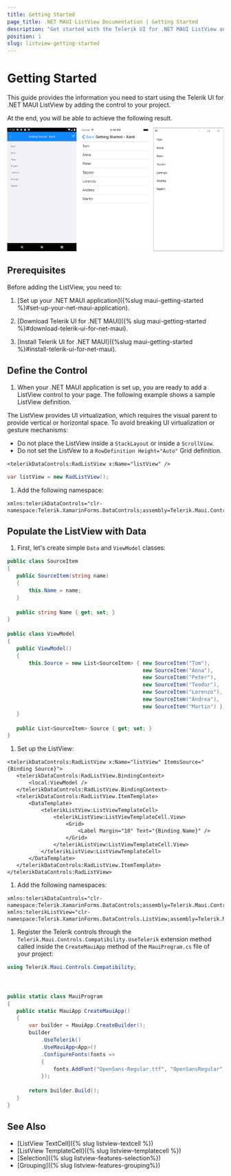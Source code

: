 ```yaml
---
title: Getting Started
page_title: .NET MAUI ListView Documentation | Getting Started
description: "Get started with the Telerik UI for .NET MAUI ListView and add the control to your .NET MAUI project."
position: 1
slug: listview-getting-started
---
```


# Getting Started

This guide provides the information you need to start using the Telerik UI for .NET MAUI ListView by adding the control to your project.

At the end, you will be able to achieve the following result.

![RadListView](images/listview-gettingstarted.png)

## Prerequisites

Before adding the ListView, you need to:

1. [Set up your .NET MAUI application]({%slug maui-getting-started %}#set-up-your-net-maui-application).

1. [Download Telerik UI for .NET MAUI]({% slug maui-getting-started %}#download-telerik-ui-for-net-maui).

1. [Install Telerik UI for .NET MAUI]({%slug maui-getting-started %}#install-telerik-ui-for-net-maui).

## Define the Control

1. When your .NET MAUI application is set up, you are ready to add a ListView control to your page. The following example shows a sample ListView definition.

  The ListView provides UI virtualization, which requires the visual parent to provide vertical or horizontal space. To avoid breaking UI virtualization or gesture mechanisms:

  * Do not place the ListView inside a `StackLayout` or inside a `ScrollView`.
  * Do not set the ListVew to a `RowDefinition Height="Auto"` Grid definition.

 ```XAML
<telerikDataControls:RadListView x:Name="listView" />
 ```
 ```C#
var listView = new RadListView();
 ```

1. Add the following namespace:

 ```XAML
xmlns:telerikDataControls="clr-namespace:Telerik.XamarinForms.DataControls;assembly=Telerik.Maui.Controls.Compatibility"
 ```


## Populate the ListView with Data

1. First, let's create simple `Data` and `ViewModel` classes:

 ```C#
public class SourceItem
{
    public SourceItem(string name)
    {
        this.Name = name;
    }

    public string Name { get; set; }
}

public class ViewModel
{
    public ViewModel()
    {
        this.Source = new List<SourceItem> { new SourceItem("Tom"),
											 new SourceItem("Anna"),
											 new SourceItem("Peter"),
											 new SourceItem("Teodor"),
											 new SourceItem("Lorenzo"),
											 new SourceItem("Andrea"),
											 new SourceItem("Martin") };
    }

    public List<SourceItem> Source { get; set; }
}
 ```

1. Set up the ListView:

 ```XAML
<telerikDataControls:RadListView x:Name="listView" ItemsSource="{Binding Source}">
    <telerikDataControls:RadListView.BindingContext>
        <local:ViewModel />
    </telerikDataControls:RadListView.BindingContext>
    <telerikDataControls:RadListView.ItemTemplate>
        <DataTemplate>
            <telerikListView:ListViewTemplateCell>
                <telerikListView:ListViewTemplateCell.View>
                    <Grid>
                        <Label Margin="10" Text="{Binding Name}" />
                    </Grid>
                </telerikListView:ListViewTemplateCell.View>
            </telerikListView:ListViewTemplateCell>
        </DataTemplate>
    </telerikDataControls:RadListView.ItemTemplate>
</telerikDataControls:RadListView>
 ```

1. Add the following namespaces:

 ```XAML
xmlns:telerikDataControls="clr-namespace:Telerik.XamarinForms.DataControls;assembly=Telerik.Maui.Controls.Compatibility"
xmlns:telerikListView="clr-namespace:Telerik.XamarinForms.DataControls.ListView;assembly=Telerik.Maui.Controls.Compatibility"
 ```

1. Register the Telerik controls through the `Telerik.Maui.Controls.Compatibility.UseTelerik` extension method called inside the `CreateMauiApp` method of the `MauiProgram.cs` file of your project:

 ```C#
 using Telerik.Maui.Controls.Compatibility;



public static class MauiProgram
{
	public static MauiApp CreateMauiApp()
	{
		var builder = MauiApp.CreateBuilder();
		builder
			.UseTelerik()
			.UseMauiApp<App>()
			.ConfigureFonts(fonts =>
			{
				fonts.AddFont("OpenSans-Regular.ttf", "OpenSansRegular");
			});

		return builder.Build();
	}
}           
 ```

## See Also

- [ListView TextCell]({% slug listview-textcell %})
- [ListView TemplateCell]({% slug listview-templatecell %})
- [Selection]({% slug listview-features-selection%})
- [Grouping]({% slug listview-features-grouping%})
